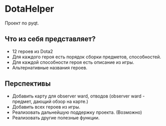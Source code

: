 # DotaHelper
Проект по pyqt.

## Что из себя представляет?
- 12 героев из Dota2
- Для каждого героя есть порядок сборки предметов, способностей.
- Для каждой способности героя есть описание из игры.
- Альтернативные названия героев.

## Перспективы
- Добавить карту для observer ward, отводов (observer ward - предмет, дающий обзор на карте.)
- Добавить всех героев из игры.
- Реализовать дальнейшую поддержку проекта. (Возможно)
- Реализовать другие полезные функции.


